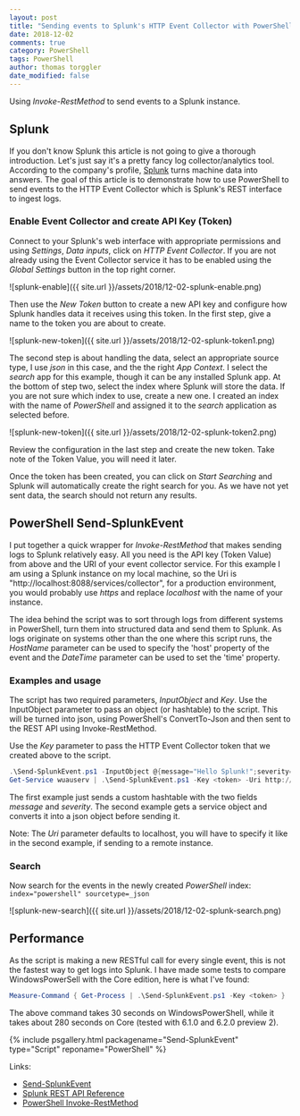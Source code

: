 ```yaml
---
layout: post
title: "Sending events to Splunk's HTTP Event Collector with PowerShell"
date: 2018-12-02
comments: true
category: PowerShell
tags: PowerShell
author: thomas torggler
date_modified: false
---
```


Using _Invoke-RestMethod_ to send events to a Splunk instance.

<!-- more -->

## Splunk

If you don't know Splunk this article is not going to give a thorough introduction. Let's just say it's a pretty fancy log collector/analytics tool. According to the company's profile, [Splunk](https://www.splunk.com/) turns machine data into answers. The goal of this article is to demonstrate how to use PowerShell to send events to the HTTP Event Collector which is Splunk's REST interface to ingest logs.

### Enable Event Collector and create API Key (Token)

Connect to your Splunk's web interface with appropriate permissions and using _Settings_, _Data inputs_, click on _HTTP Event Collector_. If you are not already using the Event Collector service it has to be enabled using the _Global Settings_ button in the top right corner.

![splunk-enable]({{ site.url }}/assets/2018/12-02-splunk-enable.png)

Then use the _New Token_ button to create a new API key and configure how Splunk handles data it receives using this token. In the first step, give a name to the token you are about to create.

![splunk-new-token]({{ site.url }}/assets/2018/12-02-splunk-token1.png)

The second step is about handling the data, select an appropriate source type, I use _json_ in this case, and the the right _App Context_. I select the _search_ app for this example, though it can be any installed Splunk app. At the bottom of step two, select the index where Splunk will store the data. If you are not sure which index to use, create a new one. I created an index with the name of _PowerShell_ and assigned it to the _search_ application as selected before.

![splunk-new-token]({{ site.url }}/assets/2018/12-02-splunk-token2.png)

Review the configuration in the last step and create the new token. Take note of the Token Value, you will need it later.

Once the token has been created, you can click on _Start Searching_ and Splunk will automatically create the right search for you. As we have not yet sent data, the search should not return any results.

## PowerShell Send-SplunkEvent

I put together a quick wrapper for _Invoke-RestMethod_ that makes sending logs to Splunk relatively easy. All you need is the API key (Token Value) from above and the URI of your event collector service. For this example I am using a Splunk instance on my local machine, so the Uri is "http://localhost:8088/services/collector", for a production environment, you would probably use _https_ and replace _localhost_ with the name of your instance.

The idea behind the script was to sort through logs from different systems in PowerShell, turn them into structured data and send them to Splunk. As logs originate on systems other than the one where this script runs, the _HostName_ parameter can be used to specify the 'host' property of the event and the _DateTime_ parameter can be used to set the 'time' property.

### Examples and usage

The script has two required parameters, _InputObject_ and _Key_. Use the InputObject parameter to pass an object (or hashtable) to the script. This will be turned into json, using PowerShell's ConvertTo-Json and then sent to the REST API using Invoke-RestMethod.

Use the _Key_ parameter to pass the HTTP Event Collector token that we created above to the script.

```powershell
.\Send-SplunkEvent.ps1 -InputObject @{message="Hello Splunk!";severity="INFO"} -Key <token> 
Get-Service wuauserv | .\Send-SplunkEvent.ps1 -Key <token> -Uri http://localhost:8088/services/collector
```

The first example just sends a custom hashtable with the two fields _message_ and _severity_. The second example gets a service object and converts it into a json object before sending it. 

Note: The _Uri_ parameter defaults to localhost, you will have to specify it like in the second example, if sending to a remote instance.

### Search

Now search for the events in the newly created _PowerShell_ index: `index="powershell" sourcetype=_json` 

![splunk-new-search]({{ site.url }}/assets/2018/12-02-splunk-search.png)

## Performance

As the script is making a new RESTful call for every single event, this is not the fastest way to get logs into Splunk. I have made some tests to compare WindowsPowerSell with the Core edition, here is what I've found:

```powershell
Measure-Command { Get-Process | .\Send-SplunkEvent.ps1 -Key <token> }
```

The above command takes 30 seconds on WindowsPowerShell, while it takes about 280 seconds on Core (tested with 6.1.0 and 6.2.0 preview 2).

{% include psgallery.html packagename="Send-SplunkEvent" type="Script" reponame="PowerShell" %}

Links:

- [Send-SplunkEvent]({{site.url}}/PowerShell/Send-SplunkEvent/)
- [Splunk REST API Reference](https://docs.splunk.com/Documentation/Splunk/7.2.0/RESTREF/RESTinput)
- [PowerShell Invoke-RestMethod](https://docs.microsoft.com/en-us/powershell/module/microsoft.powershell.utility/invoke-restmethod?view=powershell-6)
